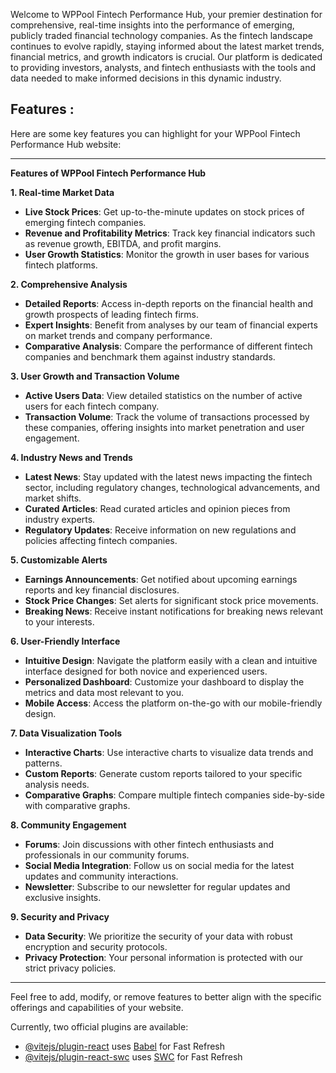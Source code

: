Welcome to WPPool Fintech Performance Hub, your premier destination for comprehensive, real-time insights into the performance of emerging, publicly traded financial technology companies. As the fintech landscape continues to evolve rapidly, staying informed about the latest market trends, financial metrics, and growth indicators is crucial. Our platform is dedicated to providing investors, analysts, and fintech enthusiasts with the tools and data needed to make informed decisions in this dynamic industry.

## Features :

Here are some key features you can highlight for your WPPool Fintech Performance Hub website:

---

**Features of WPPool Fintech Performance Hub**

**1. Real-time Market Data**
- **Live Stock Prices**: Get up-to-the-minute updates on stock prices of emerging fintech companies.
- **Revenue and Profitability Metrics**: Track key financial indicators such as revenue growth, EBITDA, and profit margins.
- **User Growth Statistics**: Monitor the growth in user bases for various fintech platforms.

**2. Comprehensive Analysis**
- **Detailed Reports**: Access in-depth reports on the financial health and growth prospects of leading fintech firms.
- **Expert Insights**: Benefit from analyses by our team of financial experts on market trends and company performance.
- **Comparative Analysis**: Compare the performance of different fintech companies and benchmark them against industry standards.

**3. User Growth and Transaction Volume**
- **Active Users Data**: View detailed statistics on the number of active users for each fintech company.
- **Transaction Volume**: Track the volume of transactions processed by these companies, offering insights into market penetration and user engagement.

**4. Industry News and Trends**
- **Latest News**: Stay updated with the latest news impacting the fintech sector, including regulatory changes, technological advancements, and market shifts.
- **Curated Articles**: Read curated articles and opinion pieces from industry experts.
- **Regulatory Updates**: Receive information on new regulations and policies affecting fintech companies.

**5. Customizable Alerts**
- **Earnings Announcements**: Get notified about upcoming earnings reports and key financial disclosures.
- **Stock Price Changes**: Set alerts for significant stock price movements.
- **Breaking News**: Receive instant notifications for breaking news relevant to your interests.

**6. User-Friendly Interface**
- **Intuitive Design**: Navigate the platform easily with a clean and intuitive interface designed for both novice and experienced users.
- **Personalized Dashboard**: Customize your dashboard to display the metrics and data most relevant to you.
- **Mobile Access**: Access the platform on-the-go with our mobile-friendly design.

**7. Data Visualization Tools**
- **Interactive Charts**: Use interactive charts to visualize data trends and patterns.
- **Custom Reports**: Generate custom reports tailored to your specific analysis needs.
- **Comparative Graphs**: Compare multiple fintech companies side-by-side with comparative graphs.

**8. Community Engagement**
- **Forums**: Join discussions with other fintech enthusiasts and professionals in our community forums.
- **Social Media Integration**: Follow us on social media for the latest updates and community interactions.
- **Newsletter**: Subscribe to our newsletter for regular updates and exclusive insights.

**9. Security and Privacy**
- **Data Security**: We prioritize the security of your data with robust encryption and security protocols.
- **Privacy Protection**: Your personal information is protected with our strict privacy policies.

---

Feel free to add, modify, or remove features to better align with the specific offerings and capabilities of your website.


Currently, two official plugins are available:

- [@vitejs/plugin-react](https://github.com/vitejs/vite-plugin-react/blob/main/packages/plugin-react/README.md) uses [Babel](https://babeljs.io/) for Fast Refresh
- [@vitejs/plugin-react-swc](https://github.com/vitejs/vite-plugin-react-swc) uses [SWC](https://swc.rs/) for Fast Refresh
